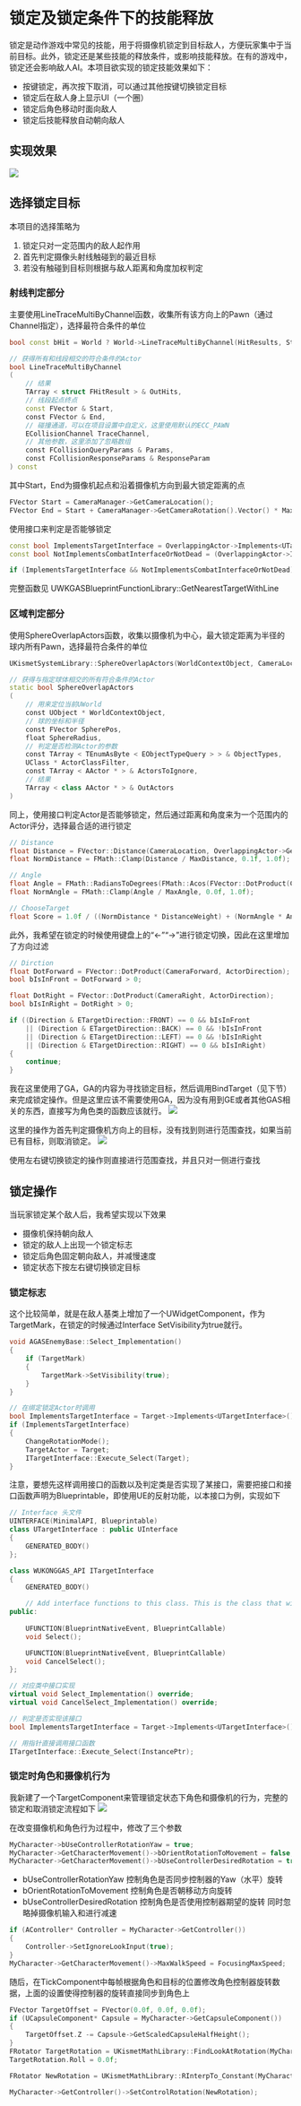 # 锁定及锁定条件下的技能释放

锁定是动作游戏中常见的技能，用于将摄像机锁定到目标敌人，方便玩家集中于当前目标。此外，锁定还是某些技能的释放条件，或影响技能释放。在有的游戏中，锁定还会影响敌人AI。本项目欲实现的锁定技能效果如下：
* 按键锁定，再次按下取消，可以通过其他按键切换锁定目标
* 锁定后在敌人身上显示UI（一个圈）
* 锁定后角色移动时面向敌人
* 锁定后技能释放自动朝向敌人

## 实现效果
![](实现结果演示/锁定.gif)

## 选择锁定目标
本项目的选择策略为

1. 锁定只对一定范围内的敌人起作用
2. 首先判定摄像头射线触碰到的最近目标
3. 若没有触碰到目标则根据与敌人距离和角度加权判定

### 射线判定部分
主要使用LineTraceMultiByChannel函数，收集所有该方向上的Pawn（通过Channel指定），选择最符合条件的单位
```C++
bool const bHit = World ? World->LineTraceMultiByChannel(HitResults, Start, End, CollisionChannel, CollisionParams) : false;

// 获得所有和线段相交的符合条件的Actor
bool LineTraceMultiByChannel  
(  
    // 结果
    TArray < struct FHitResult > & OutHits,  
    // 线段起点终点
    const FVector & Start,  
    const FVector & End,
    // 碰撞通道，可以在项目设置中自定义，这里使用默认的ECC_PAWN
    ECollisionChannel TraceChannel,  
    // 其他参数，这里添加了忽略数组
    const FCollisionQueryParams & Params,  
    const FCollisionResponseParams & ResponseParam  
) const 
```
其中Start，End为摄像机起点和沿着摄像机方向到最大锁定距离的点
```C++
FVector Start = CameraManager->GetCameraLocation();
FVector End = Start + CameraManager->GetCameraRotation().Vector() * MaxDistance;
```
使用接口来判定是否能够锁定
```C++
const bool ImplementsTargetInterface = OverlappingActor->Implements<UTargetInterface>();
const bool NotImplementsCombatInterfaceOrNotDead = (OverlappingActor->Implements<UCombatInterface>()) ? (!ICombatInterface::Execute_IsDead(OverlappingActor)) : true;

if (ImplementsTargetInterface && NotImplementsCombatInterfaceOrNotDead)
```
 完整函数见 UWKGASBlueprintFunctionLibrary::GetNearestTargetWithLine

### 区域判定部分
使用SphereOverlapActors函数，收集以摄像机为中心，最大锁定距离为半径的球内所有Pawn，选择最符合条件的单位
```C++
UKismetSystemLibrary::SphereOverlapActors(WorldContextObject, CameraLocation, MaxDistance, ObjectTypes, nullptr, ActorsToIgnore, OverlappingActors);

// 获得与指定球体相交的所有符合条件的Actor
static bool SphereOverlapActors  
(  
    // 用来定位当前UWorld
    const UObject * WorldContextObject,  
    // 球的坐标和半径
    const FVector SpherePos,  
    float SphereRadius,
    // 判定是否检测Actor的参数
    const TArray < TEnumAsByte < EObjectTypeQuery > > & ObjectTypes,  
    UClass * ActorClassFilter,  
    const TArray < AActor * > & ActorsToIgnore, 
    // 结果
    TArray < class AActor * > & OutActors  
)  
```
同上，使用接口判定Actor是否能够锁定，然后通过距离和角度来为一个范围内的Actor评分，选择最合适的进行锁定
```C++
// Distance
float Distance = FVector::Distance(CameraLocation, OverlappingActor->GetActorLocation());
float NormDistance = FMath::Clamp(Distance / MaxDistance, 0.1f, 1.0f);

// Angle
float Angle = FMath::RadiansToDegrees(FMath::Acos(FVector::DotProduct(CameraForward, ActorDirection)));
float NormAngle = FMath::Clamp(Angle / MaxAngle, 0.0f, 1.0f);

// ChooseTarget
float Score = 1.0f / ((NormDistance * DistanceWeight) + (NormAngle * AngleWeight));
```
此外，我希望在锁定的时候使用键盘上的“←”“→”进行锁定切换，因此在这里增加了方向过滤
```C++
// Dirction
float DotForward = FVector::DotProduct(CameraForward, ActorDirection);
bool bIsInFront = DotForward > 0;

float DotRight = FVector::DotProduct(CameraRight, ActorDirection);
bool bIsInRight = DotRight > 0;

if ((Direction & ETargetDirection::FRONT) == 0 && bIsInFront
	|| (Direction & ETargetDirection::BACK) == 0 && !bIsInFront
	|| (Direction & ETargetDirection::LEFT) == 0 && !bIsInRight
	|| (Direction & ETargetDirection::RIGHT) == 0 && bIsInRight)
{
	continue;
}
```
我在这里使用了GA，GA的内容为寻找锁定目标，然后调用BindTarget（见下节）来完成锁定操作。但是这里应该不需要使用GA，因为没有用到GE或者其他GAS相关的东西，直接写为角色类的函数应该就行。
![](蓝图/寻找锁定目标.png)

这里的操作为首先判定摄像机方向上的目标，没有找到则进行范围查找，如果当前已有目标，则取消锁定。
![](蓝图/切换锁定目标.png)

使用左右键切换锁定的操作则直接进行范围查找，并且只对一侧进行查找

## 锁定操作
当玩家锁定某个敌人后，我希望实现以下效果
* 摄像机保持朝向敌人
* 锁定的敌人上出现一个锁定标志
* 锁定后角色固定朝向敌人，并减慢速度
* 锁定状态下按左右键切换锁定目标

### 锁定标志
这个比较简单，就是在敌人基类上增加了一个UWidgetComponent，作为TargetMark，在锁定的时候通过Interface SetVisibility为true就行。
```C++
void AGASEnemyBase::Select_Implementation()
{
	if (TargetMark)
	{
		TargetMark->SetVisibility(true);
	}
}

// 在绑定锁定Actor时调用
bool ImplementsTargetInterface = Target->Implements<UTargetInterface>();
if (ImplementsTargetInterface)
{
	ChangeRotationMode();
	TargetActor = Target;
	ITargetInterface::Execute_Select(Target);
}
```
注意，要想先这样调用接口的函数以及判定类是否实现了某接口，需要把接口和接口函数声明为Blueprintable，即使用UE的反射功能，以本接口为例，实现如下
```C++
// Interface 头文件
UINTERFACE(MinimalAPI, Blueprintable)
class UTargetInterface : public UInterface
{
	GENERATED_BODY()
};

class WUKONGGAS_API ITargetInterface
{
	GENERATED_BODY()

	// Add interface functions to this class. This is the class that will be inherited to implement this interface.
public:
	
	UFUNCTION(BlueprintNativeEvent, BlueprintCallable)
	void Select();

	UFUNCTION(BlueprintNativeEvent, BlueprintCallable)
	void CancelSelect();
};

// 对应类中接口实现
virtual void Select_Implementation() override;
virtual void CancelSelect_Implementation() override;

// 判定是否实现该接口
bool ImplementsTargetInterface = Target->Implements<UTargetInterface>();

// 用指针直接调用接口函数
ITargetInterface::Execute_Select(InstancePtr);
```

### 锁定时角色和摄像机行为
我新建了一个TargetComponent来管理锁定状态下角色和摄像机的行为，完整的锁定和取消锁定流程如下
![](流程图/Target.png)

在改变摄像机和角色行为过程中，修改了三个参数
```C++
MyCharacter->bUseControllerRotationYaw = true;
MyCharacter->GetCharacterMovement()->bOrientRotationToMovement = false;
MyCharacter->GetCharacterMovement()->bUseControllerDesiredRotation = true;
```
* bUseControllerRotationYaw 控制角色是否同步控制器的Yaw（水平）旋转
* bOrientRotationToMovement 控制角色是否朝移动方向旋转
* bUseControllerDesiredRotation 控制角色是否使用控制器期望的旋转
同时忽略掉摄像机输入和进行减速
```C++
if (AController* Controller = MyCharacter->GetController())
{
	Controller->SetIgnoreLookInput(true);
}
MyCharacter->GetCharacterMovement()->MaxWalkSpeed = FocusingMaxSpeed;
```

随后，在TickComponent中每帧根据角色和目标的位置修改角色控制器旋转数据，上面的设置使得控制器的旋转直接同步到角色上
```C++
FVector TargetOffset = FVector(0.0f, 0.0f, 0.0f);
if (UCapsuleComponent* Capsule = MyCharacter->GetCapsuleComponent())
{
	TargetOffset.Z -= Capsule->GetScaledCapsuleHalfHeight();
}
FRotator TargetRotation = UKismetMathLibrary::FindLookAtRotation(MyCharacter->GetActorLocation(), TargetActor->GetActorLocation() + TargetOffset);
TargetRotation.Roll = 0.0f;

FRotator NewRotation = UKismetMathLibrary::RInterpTo_Constant(MyCharacter->GetControlRotation(), TargetRotation, GetWorld()->GetDeltaSeconds(), 200.0f);

MyCharacter->GetController()->SetControlRotation(NewRotation);
```
